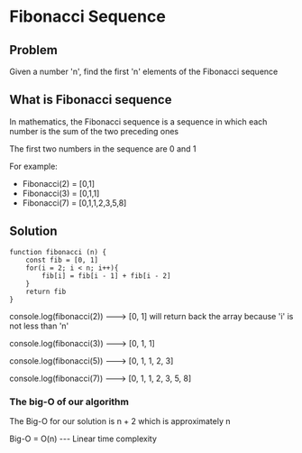 # Fibonacci Sequence

## Problem

Given a number 'n', find the first 'n' elements of the Fibonacci sequence

## What is Fibonacci sequence

In mathematics, the Fibonacci sequence is a sequence in which each number is the sum of the two preceding ones

The first two numbers in the sequence are 0 and 1

For example:

- Fibonacci(2) = [0,1]
- Fibonacci(3) = [0,1,1]
- Fibonacci(7) = [0,1,1,2,3,5,8]

## Solution

```
function fibonacci (n) {
    const fib = [0, 1]
    for(i = 2; i < n; i++){
        fib[i] = fib[i - 1] + fib[i - 2]
    }
    return fib
}
```

console.log(fibonacci(2)) ---> [0, 1] will return back the array because 'i' is not less than 'n'

console.log(fibonacci(3)) ---> [0, 1, 1]

console.log(fibonacci(5)) ---> [0, 1, 1, 2, 3]

console.log(fibonacci(7)) ---> [0, 1, 1, 2, 3, 5, 8]

### The big-O of our algorithm

The Big-O for our solution is n + 2 which is approximately n

Big-O = O(n) --- Linear time complexity
